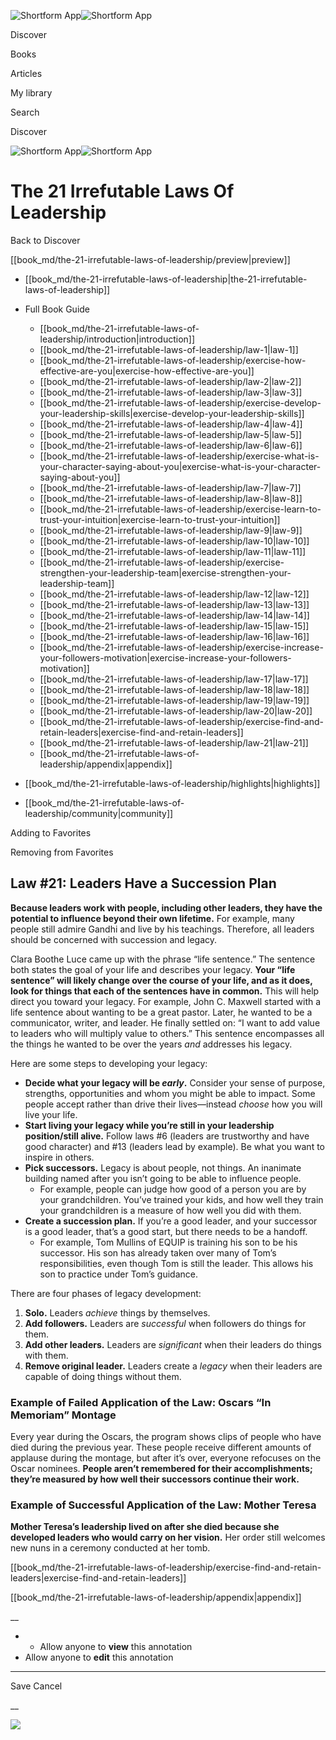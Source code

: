 ![Shortform App](/img/logo.36a2399e.svg)![Shortform App](/img/logo-dark.70c1b072.svg)

Discover

Books

Articles

My library

Search

Discover

![Shortform App](/img/logo.36a2399e.svg)![Shortform App](/img/logo-dark.70c1b072.svg)

# The 21 Irrefutable Laws Of Leadership

Back to Discover

[[book_md/the-21-irrefutable-laws-of-leadership/preview|preview]]

  * [[book_md/the-21-irrefutable-laws-of-leadership|the-21-irrefutable-laws-of-leadership]]
  * Full Book Guide

    * [[book_md/the-21-irrefutable-laws-of-leadership/introduction|introduction]]
    * [[book_md/the-21-irrefutable-laws-of-leadership/law-1|law-1]]
    * [[book_md/the-21-irrefutable-laws-of-leadership/exercise-how-effective-are-you|exercise-how-effective-are-you]]
    * [[book_md/the-21-irrefutable-laws-of-leadership/law-2|law-2]]
    * [[book_md/the-21-irrefutable-laws-of-leadership/law-3|law-3]]
    * [[book_md/the-21-irrefutable-laws-of-leadership/exercise-develop-your-leadership-skills|exercise-develop-your-leadership-skills]]
    * [[book_md/the-21-irrefutable-laws-of-leadership/law-4|law-4]]
    * [[book_md/the-21-irrefutable-laws-of-leadership/law-5|law-5]]
    * [[book_md/the-21-irrefutable-laws-of-leadership/law-6|law-6]]
    * [[book_md/the-21-irrefutable-laws-of-leadership/exercise-what-is-your-character-saying-about-you|exercise-what-is-your-character-saying-about-you]]
    * [[book_md/the-21-irrefutable-laws-of-leadership/law-7|law-7]]
    * [[book_md/the-21-irrefutable-laws-of-leadership/law-8|law-8]]
    * [[book_md/the-21-irrefutable-laws-of-leadership/exercise-learn-to-trust-your-intuition|exercise-learn-to-trust-your-intuition]]
    * [[book_md/the-21-irrefutable-laws-of-leadership/law-9|law-9]]
    * [[book_md/the-21-irrefutable-laws-of-leadership/law-10|law-10]]
    * [[book_md/the-21-irrefutable-laws-of-leadership/law-11|law-11]]
    * [[book_md/the-21-irrefutable-laws-of-leadership/exercise-strengthen-your-leadership-team|exercise-strengthen-your-leadership-team]]
    * [[book_md/the-21-irrefutable-laws-of-leadership/law-12|law-12]]
    * [[book_md/the-21-irrefutable-laws-of-leadership/law-13|law-13]]
    * [[book_md/the-21-irrefutable-laws-of-leadership/law-14|law-14]]
    * [[book_md/the-21-irrefutable-laws-of-leadership/law-15|law-15]]
    * [[book_md/the-21-irrefutable-laws-of-leadership/law-16|law-16]]
    * [[book_md/the-21-irrefutable-laws-of-leadership/exercise-increase-your-followers-motivation|exercise-increase-your-followers-motivation]]
    * [[book_md/the-21-irrefutable-laws-of-leadership/law-17|law-17]]
    * [[book_md/the-21-irrefutable-laws-of-leadership/law-18|law-18]]
    * [[book_md/the-21-irrefutable-laws-of-leadership/law-19|law-19]]
    * [[book_md/the-21-irrefutable-laws-of-leadership/law-20|law-20]]
    * [[book_md/the-21-irrefutable-laws-of-leadership/exercise-find-and-retain-leaders|exercise-find-and-retain-leaders]]
    * [[book_md/the-21-irrefutable-laws-of-leadership/law-21|law-21]]
    * [[book_md/the-21-irrefutable-laws-of-leadership/appendix|appendix]]
  * [[book_md/the-21-irrefutable-laws-of-leadership/highlights|highlights]]
  * [[book_md/the-21-irrefutable-laws-of-leadership/community|community]]



Adding to Favorites 

Removing from Favorites 

## Law #21: Leaders Have a Succession Plan

**Because leaders work with people, including other leaders, they have the potential to influence beyond their own lifetime.** For example, many people still admire Gandhi and live by his teachings. Therefore, all leaders should be concerned with succession and legacy.

Clara Boothe Luce came up with the phrase “life sentence.” The sentence both states the goal of your life and describes your legacy. **Your “life sentence” will likely change over the course of your life, and as it does, look for things that each of the sentences have in common.** This will help direct you toward your legacy. For example, John C. Maxwell started with a life sentence about wanting to be a great pastor. Later, he wanted to be a communicator, writer, and leader. He finally settled on: “I want to add value to leaders who will multiply value to others.” This sentence encompasses all the things he wanted to be over the years _and_ addresses his legacy.

Here are some steps to developing your legacy:

  * **Decide what your legacy will be _early_.** Consider your sense of purpose, strengths, opportunities and whom you might be able to impact. Some people accept rather than drive their lives—instead _choose_ how you will live your life. 
  * **Start living your legacy while you’re still in your leadership position/still alive.** Follow laws #6 (leaders are trustworthy and have good character) and #13 (leaders lead by example). Be what you want to inspire in others.
  * **Pick successors.** Legacy is about people, not things. An inanimate building named after you isn’t going to be able to influence people.
    * For example, people can judge how good of a person you are by your grandchildren. You’ve trained your kids, and how well they train your grandchildren is a measure of how well you did with them.
  * **Create a succession plan.** If you’re a good leader, and your successor is a good leader, that’s a good start, but there needs to be a handoff. 
    * For example, Tom Mullins of EQUIP is training his son to be his successor. His son has already taken over many of Tom’s responsibilities, even though Tom is still the leader. This allows his son to practice under Tom’s guidance.



There are four phases of legacy development:

  1. **Solo.** Leaders _achieve_ things by themselves.
  2. **Add followers.** Leaders are _successful_ when followers do things for them.
  3. **Add other leaders.** Leaders are _significant_ when their leaders do things with them.
  4. **Remove original leader.** Leaders create a _legacy_ when their leaders are capable of doing things without them.



### Example of Failed Application of the Law: Oscars “In Memoriam” Montage

Every year during the Oscars, the program shows clips of people who have died during the previous year. These people receive different amounts of applause during the montage, but after it’s over, everyone refocuses on the Oscar nominees. **People aren’t remembered for their accomplishments; they’re measured by how well their successors continue their work.**

### Example of Successful Application of the Law: Mother Teresa

**Mother Teresa’s leadership lived on after she died because she developed leaders who would carry on her vision.** Her order still welcomes new nuns in a ceremony conducted at her tomb.

[[book_md/the-21-irrefutable-laws-of-leadership/exercise-find-and-retain-leaders|exercise-find-and-retain-leaders]]

[[book_md/the-21-irrefutable-laws-of-leadership/appendix|appendix]]

__

  *   * Allow anyone to **view** this annotation
  * Allow anyone to **edit** this annotation



* * *

Save Cancel

__




![](https://bat.bing.com/action/0?ti=56018282&Ver=2&mid=97c37b48-799c-417d-934c-518d8cf4b0c9&sid=f30c5e70639211ee87d33f0876d93783&vid=f30c9700639211eeb3a75d830392c94f&vids=0&msclkid=N&pi=0&lg=en-US&sw=800&sh=600&sc=24&nwd=1&tl=Shortform%20%7C%20The%2021%20Irrefutable%20Laws%20Of%20Leadership&p=https%3A%2F%2Fwww.shortform.com%2Fapp%2Fbook%2Fthe-21-irrefutable-laws-of-leadership%2Flaw-21&r=&lt=448&evt=pageLoad&sv=1&rn=476425)
